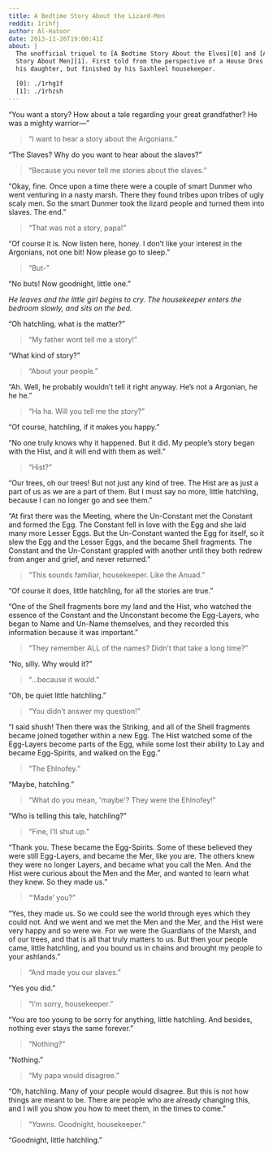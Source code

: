```yaml
---
title: A Bedtime Story About the Lizard-Men
reddit: 1rihfj
author: Al-Hatoor
date: 2013-11-26T19:00:41Z
about: |
  The unofficial triquel to [A Bedtime Story About the Elves][0] and [A Bed Time
  Story About Men][1]. First told from the perspective of a House Dres Slaver to
  his daughter, but finished by his Saxhleel housekeeper.

  [0]: ./1rhg1f
  [1]: ./1rhzsh
---
```


“You want a story? How about a tale regarding your great grandfather? He was a
mighty warrior—”

> “I want to hear a story about the Argonians.”

“The Slaves? Why do you want to hear about the slaves?”

> “Because you never tell me stories about the slaves.”

“Okay, fine. Once upon a time there were a couple of smart Dunmer who went
venturing in a nasty marsh. There they found tribes upon tribes of ugly scaly
men. So the smart Dunmer took the lizard people and turned them into slaves. The
end.”

> “That was not a story, papa!”

“Of course it is. Now listen here, honey. I don’t like your interest in the
Argonians, not one bit! Now please go to sleep.”

> “But-”

“No buts! Now goodnight, little one.”

*He leaves and the little girl begins to cry. The housekeeper enters the*
*bedroom slowly, and sits on the bed.*

“Oh hatchling, what is the matter?”

> “My father wont tell me a story!”

“What kind of story?”

> “About your people.”

“Ah. Well, he probably wouldn’t tell it right anyway. He’s not a Argonian, he he
he.”

> “Ha ha. Will you tell me the story?”

“Of course, hatchling, if it makes you happy.”

“No one truly knows why it happened. But it did. My people’s story began with
the Hist, and it will end with them as well.”

> “Hist?”

“Our trees, oh our trees! But not just any kind of tree. The Hist are as just a
part of us as we are a part of them. But I must say no more, little hatchling,
because I can no longer go and see them.”

“At first there was the Meeting, where the Un-Constant met the Constant and
formed the Egg. The Constant fell in love with the Egg and she laid many more
Lesser Eggs. But the Un-Constant wanted the Egg for itself, so it slew the Egg
and the Lesser Eggs, and the became Shell fragments. The Constant and the
Un-Constant grappled with another until they both redrew from anger and grief,
and never returned.”

> “This sounds familiar, housekeeper. Like the Anuad.”

“Of course it does, little hatchling, for all the stories are true.”

“One of the Shell fragments bore my land and the Hist, who watched the essence
of the Constant and the Unconstant become the Egg-Layers, who began to Name and
Un-Name themselves, and they recorded this information because it was
important.”

> “They remember ALL of the names? Didn’t that take a long time?”

“No, silly. Why would it?”

> “…because it would.”

“Oh, be quiet little hatchling.”

> “You didn’t answer my question!”

“I said shush! Then there was the Striking, and all of the Shell fragments
became joined together within a new Egg. The Hist watched some of the Egg-Layers
become parts of the Egg, while some lost their ability to Lay and became
Egg-Spirits, and walked on the Egg.”

> “The Ehlnofey.”

“Maybe, hatchling.”

> “What do you mean, 'maybe'? They were the Ehlnofey!”

“Who is telling this tale, hatchling?”

> “Fine, I’ll shut up.”

“Thank you. These became the Egg-Spirits. Some of these believed they were still
Egg-Layers, and became the Mer, like you are. The others knew they were no
longer Layers, and became what you call the Men. And the Hist were curious about
the Men and the Mer, and wanted to learn what they knew. So they made us.”

> “‘Made’ you?”

“Yes, they made us. So we could see the world through eyes which they could not.
And we went and we met the Men and the Mer, and the Hist were very happy and so
were we. For we were the Guardians of the Marsh, and of our trees, and that is
all that truly matters to us. But then your people came, little hatchling, and
you bound us in chains and brought my people to your ashlands.”

> “And made you our slaves.”

“Yes you did.”

> “I’m sorry, housekeeper.”

“You are too young to be sorry for anything, little hatchling. And besides,
nothing ever stays the same forever.”

> “Nothing?”

“Nothing.”

> “My papa would disagree.”

“Oh, hatchling. Many of your people would disagree. But this is not how things
are meant to be. There are people who are already changing this, and I will you
show you how to meet them, in the times to come.”

> “*Yawns*. Goodnight, housekeeper.”

“Goodnight, little hatchling.”
